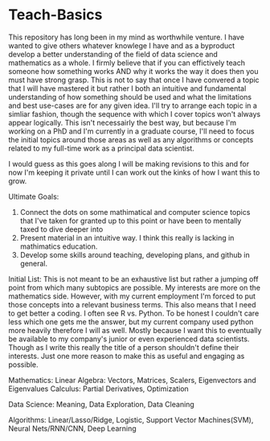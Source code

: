 # Teach-Basics

This repository has long been in my mind as worthwhile venture. I have wanted to give others whatever knowlege I have and as a byproduct develop a better understanding of the field of data science and mathematics as a whole.  I firmly believe that if you can effictively teach someone how something works AND why it works the way it does then you must have strong grasp.  This is not to say that once I have convered a topic that I will have mastered it but rather I both an intuitive and fundamental understanding of how something should be used and what the limitations and best use-cases are for any given idea.  I'll try to arrange each topic in a simliar fashion, though the sequence with which I cover topics won't always appear logically.  This isn't necessairly the best way, but because I'm working on a PhD and I'm currently in a graduate course, I'll need to focus the initial topics around those areas as well as any algorithms or concepts related to my full-time work as a principal data scientist.

I would guess as this goes along I will be making revisions to this and for now I'm keeping it private until I can work out the kinks of how I want this to grow.  

Ultimate Goals:
  1) Connect the dots on some mathimatical and computer science topics that I've taken for granted up to this point or have been to mentally taxed to dive deeper into
  2) Present material in an intuitive way.  I think this really is lacking in mathimatics education.
  3) Develop some skills around teaching, developing plans, and github in general.
  
Initial List:  This is not meant to be an exhaustive list but rather a jumping off point from which many subtopics are possible.  My interests are more on the mathematics side.  However, with my current employment I'm forced to put those concepts into a relevant business terms.  This also means that I need to get better a coding.  I often see R vs. Python.  To be honest I couldn't care less which one gets me the answer, but my current company used python more heavily therefore I will as well.  Mostly because I want this to eventually be available to my company's junior or even experienced data scientists.  Though as I write this really the title of a person shouldn't define their interests.  Just one more reason to make this as useful and engaging as possible.

Mathematics:
  Linear Algebra:   Vectors, Matrices, Scalers, Eigenvectors and Eigenvalues
  Calculus: Partial Derivatives, Optimization

Data Science: Meaning, Data Exploration, Data Cleaning

Algorithms: Linear/Lasso/Ridge, Logistic, Support Vector Machines(SVM),  Neural Nets/RNN/CNN,  Deep Learning
